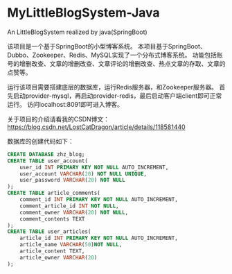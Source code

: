 # MyLittleBlogSystem-Java
An LittleBlogSystem realized by java(SpringBoot)

该项目是一个基于SpringBoot的小型博客系统。
本项目基于SpringBoot、Dubbo、Zookeeper、Redis、MySQL实现了一个分布式博客系统。
功能包括账号的增删改查、文章的增删改查、文章评论的增删改查、热点文章的存取、文章的点赞等。

运行该项目需要搭建底层的数据库，运行Redis服务器，和Zookeeper服务器。
首先启动provider-mysql，再启动provider-redis，最后启动客户端client即可正常运行。
访问localhost:8091即可进入博客。

关于项目的介绍请看我的CSDN博文：https://blog.csdn.net/LostCatDragon/article/details/118581440

数据库的创建代码如下：
```sql
CREATE DATABASE zhz_blog;
CREATE TABLE user_account(
	user_id INT PRIMARY KEY NOT NULL AUTO_INCREMENT,
	user_account VARCHAR(20) NOT NULL UNIQUE,
	user_password VARCHAR(20) NOT NULL
);
CREATE TABLE article_comments(
	comment_id INT PRIMARY KEY NOT NULL AUTO_INCREMENT,
	comment_article_id INT NOT NULL,
	comment_owner VARCHAR(20) NOT NULL,
	comment_contents TEXT
);
CREATE TABLE user_articles(
	article_id INT PRIMARY KEY NOT NULL AUTO_INCREMENT,
	article_name VARCHAR(50)NOT NULL,
	article_content TEXT,
	article_owner VARCHAR(20)
);
```
